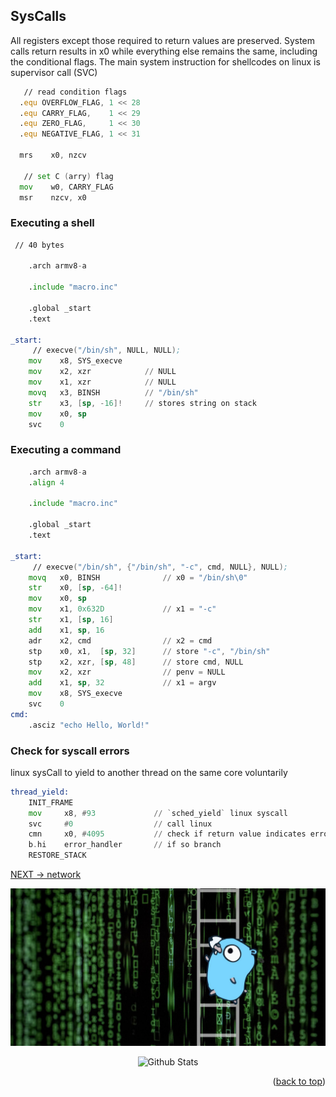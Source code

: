 ## SysCalls

All registers except those required to return values are preserved. 
System calls return results in x0 while everything else remains the same, including the conditional flags. 
The main system instruction for shellcodes on linux is supervisor call (SVC)

```asm
   // read condition flags
  .equ OVERFLOW_FLAG, 1 << 28
  .equ CARRY_FLAG,    1 << 29
  .equ ZERO_FLAG,     1 << 30
  .equ NEGATIVE_FLAG, 1 << 31

  mrs    x0, nzcv

   // set C (arry) flag
  mov    w0, CARRY_FLAG
  msr    nzcv, x0
```

### Executing a shell

```asm
 // 40 bytes

    .arch armv8-a

    .include "macro.inc"

    .global _start
    .text

_start:
     // execve("/bin/sh", NULL, NULL);
    mov    x8, SYS_execve
    mov    x2, xzr            // NULL
    mov    x1, xzr            // NULL
    movq   x3, BINSH          // "/bin/sh"
    str    x3, [sp, -16]!     // stores string on stack
    mov    x0, sp
    svc    0
```

### Executing a command

```asm
    .arch armv8-a
    .align 4

    .include "macro.inc"

    .global _start
    .text

_start:
     // execve("/bin/sh", {"/bin/sh", "-c", cmd, NULL}, NULL);
    movq   x0, BINSH              // x0 = "/bin/sh\0"
    str    x0, [sp, -64]!
    mov    x0, sp
    mov    x1, 0x632D             // x1 = "-c"
    str    x1, [sp, 16]
    add    x1, sp, 16
    adr    x2, cmd                // x2 = cmd
    stp    x0, x1,  [sp, 32]      // store "-c", "/bin/sh"
    stp    x2, xzr, [sp, 48]      // store cmd, NULL
    mov    x2, xzr                // penv = NULL
    add    x1, sp, 32             // x1 = argv
    mov    x8, SYS_execve
    svc    0
cmd:
    .asciz "echo Hello, World!"
```

### Check for syscall errors

linux sysCall to yield to another thread on the same core voluntarily
```asm
thread_yield:
    INIT_FRAME
    mov     x8, #93             // `sched_yield` linux syscall
    svc     #0                  // call linux
    cmn     x0, #4095           // check if return value indicates error
    b.hi    error_handler       // if so branch
    RESTORE_STACK
```

[NEXT -> network](15_network.md)

<div align="center">
  <img src="../img/argo-mascot.jpg" alt="Logo">
</div>
<p align="center">
    <img src="https://raw.githubusercontent.com/bornmay/bornmay/Update/svg/Bottom.svg" alt="Github Stats" />
</p>
<p align="right">(<a href="#top">back to top</a>)</p>

